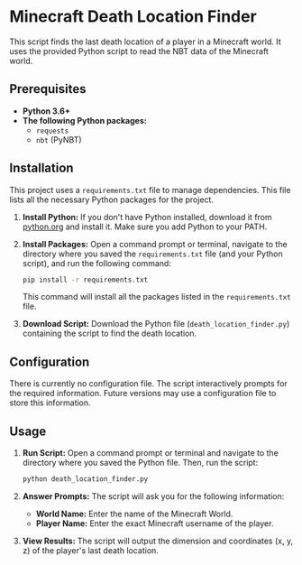 # Minecraft Death Location Finder

This script finds the last death location of a player in a Minecraft world. It uses the provided Python script to read the NBT data of the Minecraft world.

## Prerequisites

*   **Python 3.6+**
*   **The following Python packages:**
    *   `requests`
    *   `nbt` (PyNBT)

## Installation

This project uses a `requirements.txt` file to manage dependencies. This file lists all the necessary Python packages for the project.

1.  **Install Python:** If you don't have Python installed, download it from [python.org](https://www.python.org/downloads/) and install it. Make sure you add Python to your PATH.

2.  **Install Packages:** Open a command prompt or terminal, navigate to the directory where you saved the `requirements.txt` file (and your Python script), and run the following command:

    ```bash
    pip install -r requirements.txt
    ```

    This command will install all the packages listed in the `requirements.txt` file.

3.  **Download Script:** Download the Python file (`death_location_finder.py`) containing the script to find the death location.

## Configuration

There is currently no configuration file. The script interactively prompts for the required information. Future versions may use a configuration file to store this information.

## Usage

1.  **Run Script:** Open a command prompt or terminal and navigate to the directory where you saved the Python file. Then, run the script:

    ```bash
    python death_location_finder.py
    ```

2.  **Answer Prompts:** The script will ask you for the following information:

    *   **World Name:** Enter the name of the Minecraft World.
    *   **Player Name:** Enter the exact Minecraft username of the player.

3.  **View Results:** The script will output the dimension and coordinates (x, y, z) of the player's last death location.
